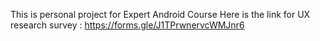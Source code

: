 This is personal project for Expert Android Course
Here is the link for UX research survey : https://forms.gle/J1TPrwnervcWMJnr6
